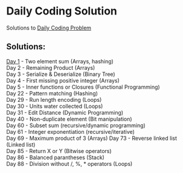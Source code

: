 # Daily Coding Solution 
Solutions to [Daily Coding Problem](https://dailycodingproblem.com)  
## Solutions:
[Day 1](https://github.com/santoshkrishnanr/daily-coding-solution/blob/master/day-1.py) - Two element sum (Arrays, hashing)  
Day 2 - Remaining Product (Arrays)  
Day 3 - Serialize & Deserialize (Binary Tree)  
Day 4 - First missing positive integer (Arrays)  
Day 5 - Inner functions or Closures (Functional Programming)  
Day 22 - Pattern matching (Hashing)  
Day 29 - Run length encoding (Loops)  
Day 30 - Units water collected (Loops)  
Day 31 - Edit Distance (Dynamic Programming)  
Day 40 - Non-duplicate element (Bit manipulation)  
Day 60 - Subset sum (recursive/dynamic programming)  
Day 61 - Integer exponentiation (recursive/iterative)  
Day 69 - Maximum product of 3 (Arrays)
Day 73 - Reverse linked list (Linked list)  
Day 85 - Return X or Y (Bitwise operators)  
Day 86 - Balanced parantheses (Stack)  
Day 88 - Division without /, %, * operators (Loops)  
